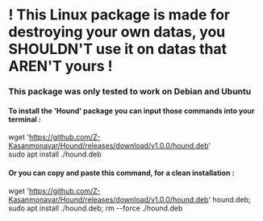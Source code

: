 # ! This Linux package is made for destroying your own datas, you SHOULDN'T use it on datas that AREN'T yours !
### This package was only tested to work on Debian and Ubuntu  

#### To install the 'Hound' package you can input those commands into your terminal :  

wget 'https://github.com/Z-Kasanmonavar/Hound/releases/download/v1.0.0/hound.deb'  
sudo apt install ./hound.deb

#### Or you can copy and paste this command, for a clean installation :  

wget 'https://github.com/Z-Kasanmonavar/Hound/releases/download/v1.0.0/hound.deb' hound.deb; sudo apt install ./hound.deb; rm --force ./hound.deb
